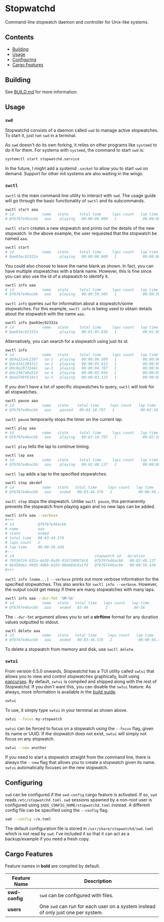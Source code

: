 # Stopwatchd

Command-line stopwatch daemon and controller for Unix-like systems.

## Contents

 - [Building](#building)
 - [Usage](#usage)
 - [Configuring](#configuring)
 - [Cargo Features](#cargo-features)

## Building

See [BUILD.md](BUILD.md) for more information.

## Usage

### `swd`

Stopwatchd consists of a daemon called `swd` to manage active stopwatches. To start it, just run `swd` in a terminal.

As `swd` doesn't do its own forking, it relies on other programs like `systemd` to do it for them. For systems with `systemd`, the command to start `swd` is:

```bash
systemctl start stopwatchd.service
```

In the future, I might add a systemd `.socket` to allow you to start `swd` on demand. Support for other init systems are also waiting in the wings.

### `swctl`

`swctl` is the main command line utility to interact with `swd`. The usage guide will go through the basic functionality of `swctl` and its subcommands.

```bash
swctl start aaa
# id             name   state     total time     laps count   lap time     
# @fb767e46acbb   aaa    playing   00:00:00.000   1            00:00:00.000
```

`swctl start` creates a new stopwatch and prints out the details of the new stopwatch. In the above example, the user requested that the stopwatch be named `aaa`.

```bash
swctl start
# id             name   state     total time     laps count   lap time     
# @ae03ec92332a          playing   00:00:00.000   1            00:00:00.000
```
You could also choose to leave the name blank as shown. In fact, you can have multiple stopwatches with a blank name. However, this is fine since you can also use the id of a stopwatch to identify it.

```bash
swctl info aaa
# id             name   state     total time     laps count   lap time     
# @fb767e46acbb   aaa    playing   00:00:59.505   1            00:00:59.505
```

`swctl info` queries `swd` for information about a stopwatch/some stopwatches. For this example, `swctl info` is being used to obtain details about the stopwatch with the name `aaa`.

```bash
swctl info @ae03ec92332a
# id             name   state     total time     laps count   lap time     
# @ae03ec92332a          playing   00:01:05.638   1            00:01:05.638
```

Alternatively, you can search for a stopwatch using just its id.

```bash
swctl info
# id             name   state     total time     laps count   lap time     
# @b9a22a4c2397   sw-1   playing   00:00:06.569   1            00:00:06.569 
# @dc4141203311   sw-2   playing   00:00:05.613   1            00:00:05.613 
# @9c8e2973244c   sw-3   playing   00:00:04.787   1            00:00:04.787 
# @4c2367a8a514   sw-4   playing   00:00:03.956   1            00:00:03.956 
# @eed7d9f618c1   sw-5   playing   00:00:03.123   1            00:00:03.123
```

If you don't have a list of specific stopwatches to query, `swctl` will look for all stopwatches.

```bash
swctl pause aaa
# id             name   state    total time     laps count   lap time     
# @fb767e46acbb   aaa    paused   00:02:18.797   1            00:02:18.797
```

`swctl pause` temporarily stops the timer on the current lap.

```bash
swctl play aaa
# id             name   state     total time     laps count   lap time     
# @fb767e46acbb   aaa    playing   00:02:18.797   1            00:02:18.797
```

`swctl play` tells the lap to continue timing.

```bash
swctl lap aaa
# id             name   state     total time     laps count   lap time     
# @fb767e46acbb   aaa    playing   00:02:48.137   2            00:00:00.000
```

`swctl lap` adds a lap to the specified stopwatch*es*. 

```bash
swctl stop abcdef
# id             name   state   total time     laps count   lap time     
# @fb767e46acbb   aaa    ended   00:03:44.576   2            00:00:56.438
```

`swctl stop` stops the stopwatch. Unlike `swctl pause`, this permanently prevents the stopwatch from playing again and no new laps can be added.

```bash
swctl info aaa --verbose
#+++
# id           @fb767e46acbb 
# name         aaa          
# state        ended        
# total time   00:03:44.576 
# laps count   2            
# lap time     00:00:56.438 
#---
# id                                     stopwatch id   duration     
# 70536f24-832a-4e30-8a39-919718987dc0   @fb767e46acbb   00:02:48.137 
# 0ed58de2-98d5-406b-8163-08eb8dc6a1fd   @fb767e46acbb   00:00:56.438
#+++
```

`swctl info [name...] --verbose` prints out more verbose information for the specified stopwatches. This also works for `swctl info --verbose`. However, the output could get messy if there are many stopwatches with many laps.

```bash
swctl info aaa --dur-fmt '%M-%S'
# id             name   state   total time   laps count   lap time 
# @fb767e46acbb   aaa    ended   03-44        2            00-56
```

The `--dur-fmt` argument allows you to set a **strftime** format for any duration values outputted to stdout.

```bash
swctl delete aaa
# id             name   state   total time     laps count   lap time     
# @fb767e46acbb   aaa    ended   00:03:44.576   2            00:00:56.438
```

To delete a stopwatch from memory and disk, use `swctl delete`.

### `swtui`

From version 0.5.0 onwards, Stopwatchd has a TUI utility called `swtui` that allows you to view and control stopwatches graphically, built using [pancurses](https://github.com/ihalila/pancurses). By default, `swtui` is compiled and shipped along with the rest of Stopwatchd. If you don't want this, you can disable the `swtui` feature. As always, more information is available in the [build guide](/BUILD.md).

```bash
swtui
```

To use, it simply type `swtui` in your terminal as shown above.

```bash
swtui --focus my-stopwatch
```

`swtui` can be forced to focus on a stopwatch using the `--focus` flag, given its name or UUID. If the stopwatch does not exist, `swtui` will simply not focus on any stopwatch.

```bash
swtui --new another
```

If you need to start a stopwatch straight from the command line, there is always the `--new` flag that allows you to create a stopwatch given its name. `swtui` automatically focuses on the new stopwatch.

## Configuring

`swd` can be configured if the `swd-config` cargo feature is activated. If so, `swd` reads `/etc/stopwatchd.toml`. `swd` sessions spawned by a non-root user is configured using `$XDG_CONFIG_HOME/stopwatchd.toml` instead. A different config file can be specified using the `--config` flag.

```bash
swd --config ~/e.toml
```

The default configuration file is stored in `/usr/share/stopwatchd/swd.toml` which is not read by `swd`. I've included it so that it can act as a backup/example if you need a fresh copy.

## Cargo Features

Feature names in **bold** are compiled by default.

| Feature Name | Description |
| - | - |
| **swd-config** | `swd` can be configured with files. |
| **users** | One `swd` can run for each user on a system instead of only just one per system. |
